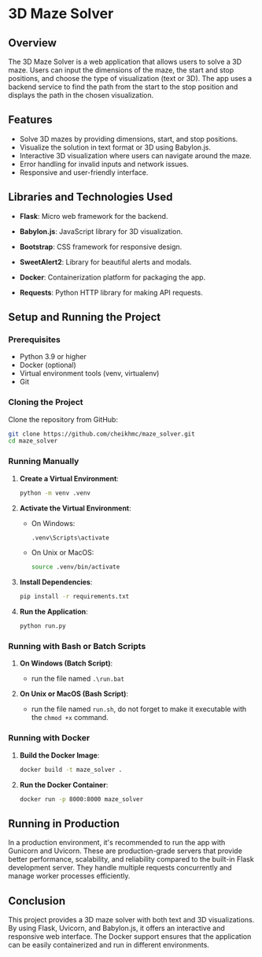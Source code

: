 # 3D Maze Solver

## Overview

The 3D Maze Solver is a web application that allows users to solve a 3D maze. Users can input the dimensions of the maze, the start and stop positions, and choose the type of visualization (text or 3D). The app uses a backend service to find the path from the start to the stop position and displays the path in the chosen visualization.

## Features

- Solve 3D mazes by providing dimensions, start, and stop positions.
- Visualize the solution in text format or 3D using Babylon.js.
- Interactive 3D visualization where users can navigate around the maze.
- Error handling for invalid inputs and network issues.
- Responsive and user-friendly interface.

## Libraries and Technologies Used

- **Flask**: Micro web framework for the backend.

- **Babylon.js**: JavaScript library for 3D visualization.
- **Bootstrap**: CSS framework for responsive design.
- **SweetAlert2**: Library for beautiful alerts and modals.
- **Docker**: Containerization platform for packaging the app.
- **Requests**: Python HTTP library for making API requests.


## Setup and Running the Project

### Prerequisites

- Python 3.9 or higher
- Docker (optional)
- Virtual environment tools (venv, virtualenv)
- Git

### Cloning the Project

Clone the repository from GitHub:

```bash
git clone https://github.com/cheikhmc/maze_solver.git
cd maze_solver
```

### Running Manually

1. **Create a Virtual Environment**:
    ```sh
    python -m venv .venv
    ```

2. **Activate the Virtual Environment**:
    - On Windows:
      ```sh
      .venv\Scripts\activate
      ```
    - On Unix or MacOS:
      ```sh
      source .venv/bin/activate
      ```

3. **Install Dependencies**:
    ```sh
    pip install -r requirements.txt
    ```

4. **Run the Application**:
    ```sh
    python run.py
    ```

### Running with Bash or Batch Scripts

1. **On Windows (Batch Script)**:
    - run the file named `.\run.bat`

2. **On Unix or MacOS (Bash Script)**:
    - run the file named `run.sh`, do not forget to make it executable with the `chmod +x` command.

### Running with Docker

1. **Build the Docker Image**:
    ```sh
    docker build -t maze_solver .
    ```

2. **Run the Docker Container**:
    ```sh
    docker run -p 8000:8000 maze_solver
    ```

## Running in Production

In a production environment, it's recommended to run the app with Gunicorn and Uvicorn. These are production-grade servers that provide better performance, scalability, and reliability compared to the built-in Flask development server. They handle multiple requests concurrently and manage worker processes efficiently.


## Conclusion

This project provides a 3D maze solver with both text and 3D visualizations. By using Flask, Uvicorn, and Babylon.js, it offers an interactive and responsive web interface. The Docker support ensures that the application can be easily containerized and run in different environments.
